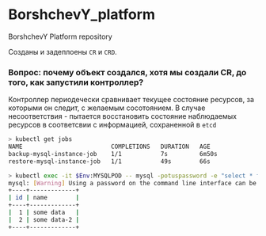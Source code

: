 # BorshchevY_platform
BorshchevY Platform repository

Созданы и задеплоены `CR` и `CRD`.

### Вопрос: почему объект создался, хотя мы создали CR, до того, как запустили контроллер?
Контроллер периодечески сравнивает текущее состояние ресурсов, за которыми он следит, с желаемым сосотоянием.
В случае несоответствия - пытается восстановить состояние наблюдаемых ресурсов в соответсвии с информацией, сохраненной в `etcd`

```bash
> kubectl get jobs
NAME                         COMPLETIONS   DURATION   AGE
backup-mysql-instance-job    1/1           7s         6m50s
restore-mysql-instance-job   1/1           49s        66s
```

```bash
> kubectl exec -it $Env:MYSQLPOD -- mysql -potuspassword -e "select * from test;" otus-database
mysql: [Warning] Using a password on the command line interface can be insecure.
+----+-------------+
| id | name        |
+----+-------------+
|  1 | some data   |
|  2 | some data-2 |
+----+-------------+
```